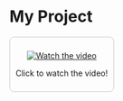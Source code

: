# My Project

<div style="text-align: center; border: 1px solid #ccc; padding: 10px; border-radius: 8px; display: inline-block;">

[![Watch the video](https://img.youtube.com/vi/5MnU_fYKDdw/0.jpg)](https://youtu.be/5MnU_fYKDdw)

<p style="margin-top: 10px;">Click to watch the video!</p>
</div>
